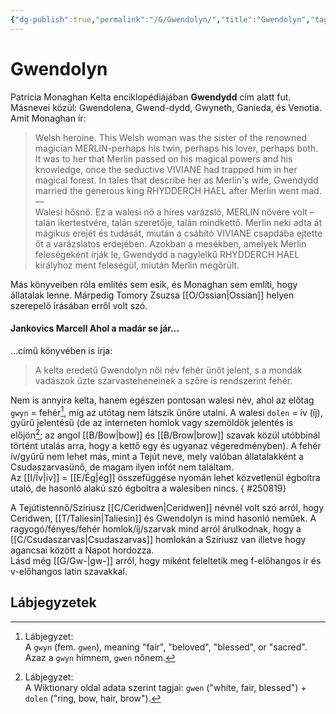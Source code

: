 ```yaml
---
{"dg-publish":true,"permalink":"/G/Gwendolyn/","title":"Gwendolyn","tags":["Englishtexttranslated"],"created":"2025-06-02T15:57","updated":"2025-08-19T00:54"}
---
```



# Gwendolyn

Patricia Monaghan Kelta enciklopédiájában **Gwendydd** cím alatt fut. Másnevei közül: Gwendolena, Gwend-dydd, Gwyneth, Ganieda, és Venotia.  
Amit Monaghan ír:  
> Welsh heroine. This Welsh woman was the sister of the renowned magician MERLIN-perhaps his twin, perhaps his lover, perhaps both. It was to her that Merlin passed on his magical powers and his knowledge, once the seductive VIVIANE had trapped him in her magical forest. In tales that describe her as Merlin's wife, Gwendydd married the generous king RHYDDERCH HAEL after Merlin went mad.  
> —  
> Walesi hősnő. Ez a walesi nő a híres varázsló, MERLIN nővére volt – talán ikertestvére, talán szeretője, talán mindkettő. Merlin neki adta át mágikus erejét és tudását, miután a csábító VIVIANE csapdába ejtette őt a varázslatos erdejében. Azokban a mesékben, amelyek Merlin feleségeként írják le, Gwendydd a nagylelkű RHYDDERCH HAEL királyhoz ment feleségül, miután Merlin megőrült.

Más könyveiben róla említés sem esik, és Monaghan sem említi, hogy állatalak lenne. Márpedig Tomory Zsuzsa [[O/Ossian\|Ossian]] helyen szerepelő írásában erről volt szó.  

#### Jankovics Marcell Ahol a madár se jár...  

...című könyvében is írja:  
> A kelta eredetű Gwendolyn női név fehér ünőt jelent, s a mondák vadászok űzte szarvasteheneinek a szőre is rendszerint fehér.  

Nem is annyira kelta, hanem egészen pontosan walesi név, ahol az előtag `gwyn` = fehér[^1], míg az utótag nem látszik ünőre utalni. A walesi `dolen` = ív (íj), gyűrű jelentésű (de az interneten homlok vagy szemöldök jelentés is előjön[^2]; az angol [[B/Bow\|bow]] és [[B/Brow\|brow]] szavak közül utóbbinál történt utalás arra, hogy a kettő egy és ugyanaz végeredményben). A fehér ív/gyűrű nem lehet más, mint a Tejút neve, mely valóban állatalakként a Csudaszarvasünő, de magam ilyen infót nem találtam.  
Az [[I/Ív\|ív]] = [[E/Ég\|ég]] összefüggése nyomán lehet közvetlenül égboltra utaló, de hasonló alakú szó égboltra a walesiben nincs.
{ #250819}


A Tejútistennő/Szíriusz [[C/Ceridwen\|Ceridwen]] névnél volt szó arról, hogy Ceridwen, [[T/Taliesin\|Taliesin]] és Gwendolyn is mind hasonló neműek. A ragyogó/fényes/fehér homlok/íj/szarvak mind arról árulkodnak, hogy a [[C/Csudaszarvas\|Csudaszarvas]] homlokán a Szíriusz van illetve hogy agancsai között a Napot hordozza.  
Lásd még [[G/Gw-\|gw-]] arról, hogy miként feleltetik meg f-előhangos ír és v-előhangos latin szavakkal.  

## Lábjegyzetek

[^1]: Lábjegyzet:  
A `gwyn` (fem. `gwen`), meaning "fair", "beloved", "blessed", or "sacred". Azaz a `gwyn` hímnem, `gwen` nőnem.  

[^2]: Lábjegyzet:  
A Wiktionary oldal adata szerint tagjai: `gwen` ("white, fair, blessed") + `dolen` ("ring, bow, hair, brow").  